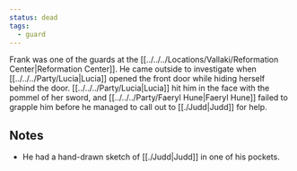 ```yaml
---
status: dead
tags:
  - guard
---
```



Frank was one of the guards at the [[../../../Locations/Vallaki/Reformation Center|Reformation Center]]. He came outside to investigate when [[../../../Party/Lucia|Lucia]] opened the front door while hiding herself behind the door. [[../../../Party/Lucia|Lucia]] hit him in the face with the pommel of her sword, and [[../../../Party/Faeryl Hune|Faeryl Hune]] failed to grapple him before he managed to call out to [[./Judd|Judd]] for help.

## Notes

- He had a hand-drawn sketch of [[./Judd|Judd]] in one of his pockets.